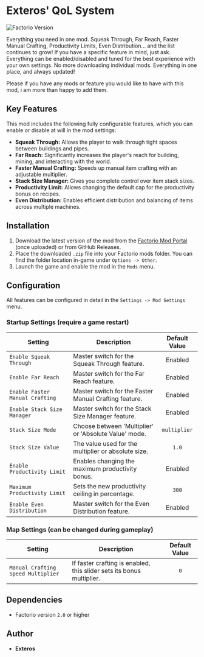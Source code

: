 # Exteros' QoL System

![Factorio Version](https://img.shields.io/badge/Factorio-2.0-blue.svg)

Everything you need in one mod. Squeak Through, Far Reach, Faster Manual Crafting, Productivity Limits, Even Distribution... and the list continues to grow! If you have a specific feature in mind, just ask. Everything can be enabled/disabled and tuned for the best experience with your own settings. No more downloading individual mods. Everything in one place, and always updated!

Please if you have any mods or feature you would like to have with this mod, i am more than happy to add them.

## Key Features

This mod includes the following fully configurable features, which you can enable or disable at will in the mod settings:

* **Squeak Through:** Allows the player to walk through tight spaces between buildings and pipes.
* **Far Reach:** Significantly increases the player's reach for building, mining, and interacting with the world.
* **Faster Manual Crafting:** Speeds up manual item crafting with an adjustable multiplier.
* **Stack Size Manager:** Gives you complete control over item stack sizes.
* **Productivity Limit:** Allows changing the default cap for the productivity bonus on recipes.
* **Even Distribution:** Enables efficient distribution and balancing of items across multiple machines.

## Installation

1.  Download the latest version of the mod from the [Factorio Mod Portal](https://mods.factorio.com/mod/Exteros-QoL-System) (once uploaded) or from GitHub Releases.
2.  Place the downloaded `.zip` file into your Factorio mods folder. You can find the folder location in-game under `Options -> Other`.
3.  Launch the game and enable the mod in the `Mods` menu.

## Configuration

All features can be configured in detail in the `Settings -> Mod Settings` menu.

### Startup Settings (require a game restart)

| Setting                       | Description                                                  | Default Value |
| ----------------------------- | ------------------------------------------------------------ | :-----------: |
| `Enable Squeak Through`       | Master switch for the Squeak Through feature.                |    Enabled    |
| `Enable Far Reach`            | Master switch for the Far Reach feature.                     |    Enabled    |
| `Enable Faster Manual Crafting` | Master switch for the Faster Manual Crafting feature.        |    Enabled    |
| `Enable Stack Size Manager`   | Master switch for the Stack Size Manager feature.            |    Enabled    |
| `Stack Size Mode`             | Choose between 'Multiplier' or 'Absolute Value' mode.        | `multiplier`  |
| `Stack Size Value`            | The value used for the multiplier or absolute size.          |     `1.0`     |
| `Enable Productivity Limit`   | Enables changing the maximum productivity bonus.             |    Enabled    |
| `Maximum Productivity Limit`  | Sets the new productivity ceiling in percentage.             |     `300`     |
| `Enable Even Distribution`    | Master switch for the Even Distribution feature.             |    Enabled    |

### Map Settings (can be changed during gameplay)

| Setting                          | Description                                                              | Default Value |
| -------------------------------- | ------------------------------------------------------------------------ | :-----------: |
| `Manual Crafting Speed Multiplier` | If faster crafting is enabled, this slider sets its bonus multiplier. |      `0`      |

## Dependencies

* Factorio version `2.0` or higher

## Author

* **Exteros**